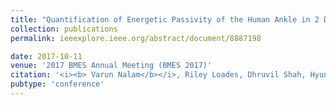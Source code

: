 ```yaml
---
title: "Quantification of Energetic Passivity of the Human Ankle in 2 Degrees-of-Freedom"
collection: publications
permalink: ieeexplore.ieee.org/abstract/document/8887198

date: 2017-10-11
venue: '2017 BMES Annual Meeting (BMES 2017)'
citation: '<i><b> Varun Nalam</b></i>, Riley Loades, Dhruvil Shah, Hyunglae Lee'
pubtype: 'conference'
---
```

